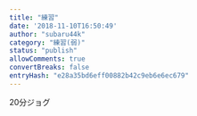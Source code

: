 ```yaml
---
title: "練習"
date: '2018-11-10T16:50:49'
author: "subaru44k"
category: "練習(弱)"
status: "publish"
allowComments: true
convertBreaks: false
entryHash: "e28a35bd6eff00882b42c9eb6e6ec679"
---
```

20分ジョグ
